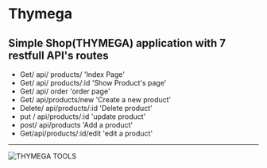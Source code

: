 # Thymega
 Simple Shop(THYMEGA) application with 7 restfull API's routes 
---
* Get/ api/ products/        'Index Page'
* Get/ api/ products/:id     'Show Product's page'
* Get/ api/ order            'order page'
* Get/ api/products/new      'Create a new product'
* Delete/ api/products/:id   'Delete product'
* put / api/products/:id     'update product'
* post/ api/products          'Add a product'
* Get/api/products/:id/edit  'edit a product'
---
![THYMEGA TOOLS](https://reimageagency.com/wp-content/uploads/2020/04/Valuable-Construction-Hand-Tools.jpg)
